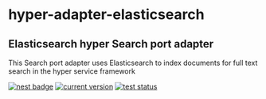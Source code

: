 # hyper-adapter-elasticsearch

## Elasticsearch hyper Search port adapter

This Search port adapter uses Elasticsearch to index documents for full text search in the hyper service framework

[![nest badge](https://nest.land/badge.svg)](https://nest.land/package/hyper-adapter-elasticsearch)
[![current version](https://img.shields.io/github/tag/hyper63/hyper-adapter-elasticsearch)](https://github.com/hyper63/hyper-adapter-elasticsearch/tags/)
[![test status](https://github.com/hyper63/hyper-adapter-elasticsearch/workflows/.github/workflows/test.yml/badge.svg)](https://github.com/hyper63/hyper-adapter-elasticsearch/actions/workflows/test.yml)
